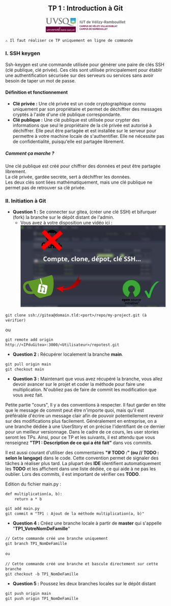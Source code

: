 <div style="text-align: center;">
    <h2>TP 1 : Introduction à Git </h2>
    <img src="../Ressources/logo_iut.png" alt="Logo IUT" style="width: 250px;"/>
</div> 

```
⚠️ Il faut réaliser ce TP uniquement en ligne de commande
```

### I. SSH keygen

Ssh-keygen est une commande utilisée pour générer une paire de clés SSH (clé publique, clé privée).
Ces clés sont utilisée principalement pour établir une authentification sécurisée sur des serveurs ou services
sans avoir besoin de taper un mot de passe.

#### Définition et fonctionnement

* **Clé privée :** Une clé privée est un code cryptographique connu uniquement par son propriétaire et permet de déchiffrer
  des messages cryptés à l'aide d'une clé publique correspondante.
* **Clé publique :** Une clé publique est utilisée pour crypter des informations que seul le propriétaire de la clé privée
  est autorisé à déchiffrer. Elle peut être partagée et est installée sur le serveur pour permettre à votre machine locale de s'authentifier.
  Elle ne nécessite pas de confidentialité, puisqu'elle est partagée librement.

##### Comment ça marche ?
Une clé publique est créé pour chiffrer des données et peut être partagée librement.<br>
La clé privée, gardée secrète, sert à déchiffrer les données.<br>
Les deux clés sont liées mathématiquement, mais une clé publique ne permet pas de retrouver sa clé privée.<br>


### II. Initiation à Git
* **Question 1 :** Se connecter sur gitea, (créer une clé SSH) et bifurquer (fork) la branche sur le dépôt distant de l'admin.
  * Vous avez à votre disposition une vidéo ici : [![image](../Ressources/MiniatureVideo.png)](https://www.youtube.com/watch?v=fNKjukZ7QRk)
```
git clone ssh://gitea@domain.tld:<port>/repo/my-project.git (à vérifier)
```
ou
```
git remote add origin http://<IPduGitea>:3000/<Utilisateur>/repotest.git
```
* **Question 2 :** Récupérer localement la branche **main**.
```
git pull origin main
git checkout main 
```

* **Question 3 :** Maintenant que vous avez récupéré la branche, vous allez devoir avancer sur le projet et coder la méthode pour faire une multiplication. N'oubliez pas de faire de commit les modification que vous avez fait.

Petite partie "cours", Il y a des conventions à respecter. Il faut garder en tête que le message de commit peut être n'importe quoi, mais qu'il est préférable d'écrire un message clair afin de pouvoir potentiellement revenir sur des modifications plus facilement. Généralement en entreprise, on a une branche dédiée à une UserStory et on précise l'identifiant de ce dernier pour un meilleur versionnage. Dans le cadre de ce cours, les user stories seront les TPs. Ainsi, pour ce TP et les suivants, il est attendu que vous renseignez **"TP1 : Description de ce qui a été fait"** dans vos commits.

Il est aussi courant d'utiliser des commentaires **"# TODO :" (ou // TODO : selon le langage)** dans le code. Cette convention permet de signaler des tâches à réaliser plus tard.
La plupart des **IDE** identifient automatiquement les **TODO** et les affichent dans une liste dédiée, ce qui aide à ne pas les oublier. Lors des commits, il est important de vérifier ces **TODO**.

Edition du fichier main.py :
```
def multiplication(a, b):
    return a * b
```
```
git add main.py
git commit m "TP1 : Ajout de la méthode multiplication(a, b)"
```
* **Question 4 :** Créez une branche locale à partir de **master** qui s'appelle "**TP1_VotreNomDeFamille**"
```
// Cette commande créé une branche uniquement
git branch TP1_NomDeFamille

ou

// Cette commande créé une branche et bascule directement sur cette branche
git checkout -b TP1_NomDeFamille
```
* **Question 5 :** Poussez les deux branches locales sur le dépôt distant
```
git push origin main
git push origin TP1_NomDeFamille
```